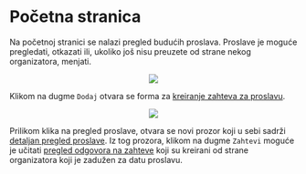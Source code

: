 # Početna stranica

Na početnoj stranici se nalazi pregled budućih proslava. Proslave je moguće pregledati, otkazati ili, ukoliko još nisu preuzete od strane nekog organizatora, menjati.
<p align="center">
  <img src="/client_home.png">
</p>

Klikom na dugme `Dodaj` otvara se forma za [kreiranje zahteva za proslavu](./celebration-requests.md).

<p align="center">
  <img src="/client_home_celebration_preview.png">
</p>

Prilikom klika na pregled proslave, otvara se novi prozor koji u sebi sadrži [detaljan pregled proslave](./celebration-requests.md#pregled-proslave). Iz tog prozora, klikom na dugme `Zahtevi` moguće je učitati [pregled odgovora na zahteve](./celebration-proposals.md) koji su kreirani od strane organizatora koji je zadužen za datu proslavu.
